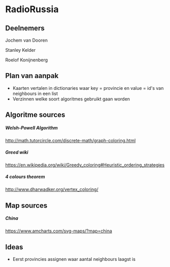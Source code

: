 # RadioRussia

## Deelnemers
Jochem van Dooren

Stanley Kelder

Roelof Konijnenberg

## Plan van aanpak

- Kaarten vertalen in dictionaries waar key = provincie en value = id's van neighbours in een list
- Verzinnen welke soort algoritmes gebruikt gaan worden

## Algoritme sources

##### Welsh-Powell Algorithm

http://math.tutorcircle.com/discrete-math/graph-coloring.html


##### Greed wiki

https://en.wikipedia.org/wiki/Greedy_coloring#Heuristic_ordering_strategies

##### 4 colours theorem

http://www.dharwadker.org/vertex_coloring/


## Map sources

##### China

https://www.amcharts.com/svg-maps/?map=china

## Ideas

- Eerst provincies assignen waar aantal neighbours laagst is

